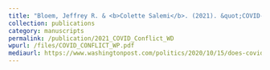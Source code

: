 ```yaml
---
title: "Bloem, Jeffrey R. & <b>Colette Salemi</b>. (2021). &quot;COVID-19 and conflict &quot; <i>World Development </i> 140."
collection: publications
category: manuscripts
permalink: /publication/2021_COVID_Conflict_WD
wpurl: /files/COVID_CONFLICT_WP.pdf
mediaurl: https://www.washingtonpost.com/politics/2020/10/15/does-covid-19-raise-risk-violent-conflict-not-everywhere/
---
```





